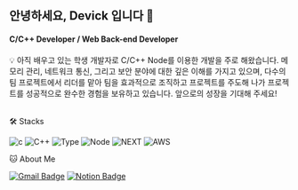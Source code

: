 ## 안녕하세요, Devick 입니다 👋

#### C/C++ Developer / Web Back-end Developer
<aside>
💡 아직 배우고 있는 학생 개발자로 C/C++ Node를 이용한 개발을 주로 해왔습니다. 메모리 관리, 네트워크 통신, 그리고 보안 분야에 대한 깊은 이해를 가지고 있으며, 다수의 팀 프로젝트에서 리더를 맡아 팀을 효과적으로 조직하고 프로젝트를 주도해 나가 프로젝트를 성공적으로 완수한 경험을 보유하고 있습니다. 앞으로의 성장을 기대해 주세요!
</aside>

<br/>

🛠️ Stacks

![c](https://img.shields.io/badge/C-00599C?style=for-the-badge&logo=c&logoColor=white) ![C++](https://img.shields.io/badge/C%2B%2B-00599C?style=for-the-badge&logo=c%2B%2B&logoColor=white) ![Type](https://img.shields.io/badge/TypeScript-007ACC?style=for-the-badge&logo=typescript&logoColor=white) ![Node](https://img.shields.io/badge/Node.js-43853D?style=for-the-badge&logo=node.js&logoColor=white) ![NEXT](https://img.shields.io/badge/Next.js-000?logo=nextdotjs&logoColor=fff&style=for-the-badge) ![AWS](https://img.shields.io/badge/Amazon_AWS-232F3E?style=for-the-badge&logo=amazon-aws&logoColor=white)

🐱 About Me

[![Gmail Badge](https://img.shields.io/badge/Gmail-d14836?style=flat-square&logo=Gmail&logoColor=white&link=mailto:devick99@gmail.com)](devick99@gmail.com)
[![Notion Badge](https://img.shields.io/badge/Notion-000000?style=flat-square&logo=Notion&logoColor=white&link=https://devick.notion.site/Portfolio-c545f67d94b444b09918b55139c272ce?pvs=4)](https://devick.notion.site/Portfolio-c545f67d94b444b09918b55139c272ce?pvs=4)
